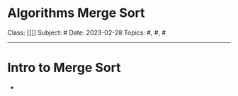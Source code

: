 # Algorithms Merge Sort
Class: [[]]
Subject: #
Date: 2023-02-28
Topics: #, #, # 

---

# Intro to Merge Sort

-